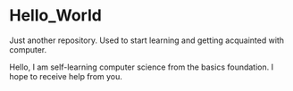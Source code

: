 # Hello_World
Just another repository. Used to start learning and getting acquainted with computer.

Hello,
I am self-learning computer science from the basics foundation.
I hope to receive help from you.
